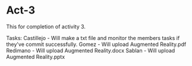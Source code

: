 # Act-3
This for completion of activity 3.

Tasks: 
Castillejo - Will make a txt file and monitor the members tasks if they've commit successfully.
Gomez - Will upload Augmented Reality.pdf
Redimano - Will upload Augmented Reality.docx
Sablan - Will upload Augmented Reality.pptx

